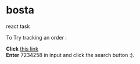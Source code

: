 # bosta
react task

To Try tracking an order  :

**Click** [this link](https://ayah2022.github.io/bosta/) <br />
**Enter** 7234258 in input and click the search button :).
